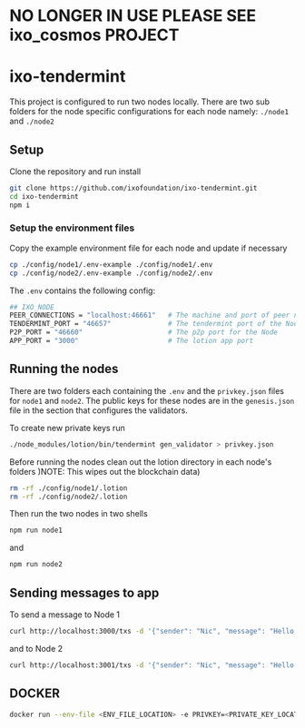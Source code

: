 # NO LONGER IN USE PLEASE SEE ixo_cosmos PROJECT





# ixo-tendermint

This project is configured to run two nodes locally.  There are two sub folders for the node specific configurations for each node namely: `./node1` and `./node2`

## Setup
Clone the repository and run install

```sh
git clone https://github.com/ixofoundation/ixo-tendermint.git
cd ixo-tendermint
npm i
```

### Setup the environment files

Copy the example environment file for each node and update if necessary

```sh
cp ./config/node1/.env-example ./config/node1/.env
cp ./config/node2/.env-example ./config/node2/.env
```

The `.env` contains the following config:
```sh
## IXO_NODE
PEER_CONNECTIONS = "localhost:46661"   # The machine and port of peer nodes
TENDERMINT_PORT = "46657"              # The tendermint port of the Node
P2P_PORT = "46660"                     # The p2p port for the Node 
APP_PORT = "3000"                      # The lotion app port
```

## Running the nodes
There are two folders each containing the `.env` and the `privkey.json` files for `node1` and `node2`. The public keys for these nodes are in the `genesis.json` file in the section that configures the validators.

To create new private keys run 
```sh
./node_modules/lotion/bin/tendermint gen_validator > privkey.json
```

Before running the nodes clean out the lotion directory in each node's folders )NOTE: This wipes out the blockchain data)
```sh
rm -rf ./config/node1/.lotion
rm -rf ./config/node2/.lotion
```

Then run the two nodes in two shells
```sh 
npm run node1
```

and

```sh
npm run node2
```

## Sending messages to app

To send a message to Node 1

```sh
curl http://localhost:3000/txs -d '{"sender": "Nic", "message": "Hello Node 1"}'
```

and to Node 2


```sh
curl http://localhost:3001/txs -d '{"sender": "Nic", "message": "Hello Node 2"}'
```


## DOCKER

```sh
docker run --env-file <ENV_FILE_LOCATION> -e PRIVKEY=<PRIVATE_KEY_LOCATION> -e LOTION_HOME=<LOTION_HOME_LOCATION> -e PEER_CONNECTIONS=<IP:PORT> <DOCKER_IMAGE_ID>
```
